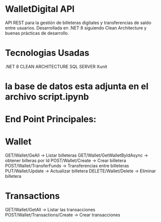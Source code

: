 # WalletDigital API

API REST para la gestión de billeteras digitales y transferencias de saldo entre usuarios. Desarrollada en .NET 8 siguiendo Clean Architecture y buenas prácticas de desarrollo.

# Tecnologias Usadas
.NET 8
CLEAN ARCHITECTURE
SQL SERVER
Xunit

# la base de datos esta adjunta en el archivo script.ipynb

# End Point Principales:

# Wallet
GET/Wallet/GeAll -> Listar billeteras
GET/Wallet/GetWalletByIdAsync -> obtener billeras por Id
POST/Wallet/Create -> Crear billetera
POST/Wallet/TransferFunds -> Transferencias entre billeteras
PUT/Wallet/Update -> Actualizar billetera
DELETE/Wallet/Delete -> Eliminar billetera

# Transactions
GET/Wallet/GetAll -> Listar las transacciones
POST/Wallet/Transactions/Create -> Crear transacciones
